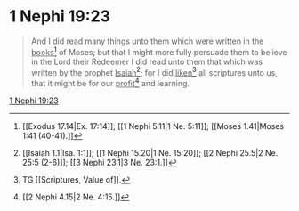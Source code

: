 # 1 Nephi 19:23

> And I did read many things unto them which were written in the <u>books</u>[^a] of Moses; but that I might more fully persuade them to believe in the Lord their Redeemer I did read unto them that which was written by the prophet <u>Isaiah</u>[^b]; for I did <u>liken</u>[^c] all scriptures unto us, that it might be for our <u>profit</u>[^d] and learning.

[1 Nephi 19:23](https://www.churchofjesuschrist.org/study/scriptures/bofm/1-ne/19?lang=eng&id=p23#p23)


[^a]: [[Exodus 17.14|Ex. 17:14]]; [[1 Nephi 5.11|1 Ne. 5:11]]; [[Moses 1.41|Moses 1:41 (40-41).]]
[^b]: [[Isaiah 1.1|Isa. 1:1]]; [[1 Nephi 15.20|1 Ne. 15:20]]; [[2 Nephi 25.5|2 Ne. 25:5 (2-6)]]; [[3 Nephi 23.1|3 Ne. 23:1.]]
[^c]: TG [[Scriptures, Value of]].
[^d]: [[2 Nephi 4.15|2 Ne. 4:15.]]
